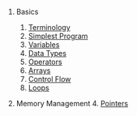 1. Basics
    1. [Terminology](./terminology)
    1. [Simplest Program](./simple)
    2. [Variables](./variables)
    2. [Data Types](./datatypes)
    3. [Operators](./operators)
    3. [Arrays](./arrays)
    4. [Control Flow](./controlflow)
    5. [Loops](./loops)

2. Memory Management
    4. [Pointers](/pointers)